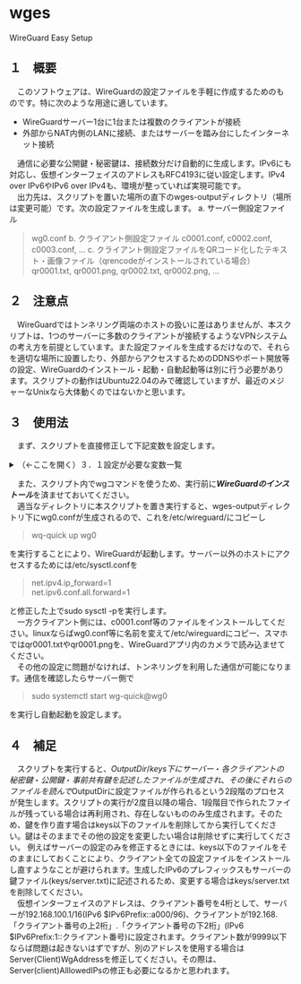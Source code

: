 # wges
 WireGuard Easy Setup

## １　概要

　このソフトウェアは、WireGuardの設定ファイルを手軽に作成するためのものです。特に次のような用途に適しています。
- WireGuardサーバー1台に1台または複数のクライアントが接続
- 外部からNAT内側のLANに接続、またはサーバーを踏み台にしたインターネット接続

　通信に必要な公開鍵・秘密鍵は、接続数分だけ自動的に生成します。IPv6にも対応し、仮想インターフェイスのアドレスもRFC4193に従い設定します。IPv4 over IPv6やIPv6 over IPv4も、環境が整っていれば実現可能です。<br>
　出力先は、スクリプトを置いた場所の直下のwges-outputディレクトリ（場所は変更可能）です。次の設定ファイルを生成します。
a. サーバー側設定ファイル
> wg0.conf
b. クライアント側設定ファイル
> c0001.conf, c0002.conf, c0003.conf, …
c. クライアント側設定ファイルをQRコード化したテキスト・画像ファイル（qrencodeがインストールされている場合）
> qr0001.txt, qr0001.png, qr0002.txt, qr0002.png, …

## ２　注意点
　WireGuardではトンネリング両端のホストの扱いに差はありませんが、本スクリプトは、1つのサーバーに多数のクライアントが接続するようなVPNシステムの考え方を前提としています。また設定ファイルを生成するだけなので、それらを適切な場所に設置したり、外部からアクセスするためのDDNSやポート開放等の設定、WireGuardのインストール・起動・自動起動等は別に行う必要があります。スクリプトの動作はUbuntu22.04のみで確認していますが、最近のメジャーなUnixなら大体動くのではないかと思います。

## ３　使用法
　まず、スクリプトを直接修正して下記変数を設定します。
<details><summary>（←ここを開く）３．１設定が必要な変数一覧</summary><div>

>#### Peers
>　サーバーにぶら下がるクライアント数。9999まで対応。
>#### ServerPort
>　サーバーのWireGuardが使用する実ポート。
>#### Endpoint
>　外部からアクセスする時に使用するサーバー名・ポート番号。このアドレスが指す先がIPv6なら「over IPv6」で通信。
>#### EthernetInterface
>　サーバーから他のコンピューターへのアクセスに使用するインターフェイス。
>#### DNS
>　トンネル接続後にクライアント側が使用するネームサーバー。
>#### ClientAllowedIPs
>　クライアント側において、どこ向けのアクセスをトンネルに流すかを指定する変数。$iをクライアント番号、$IPv6PrefixをIPv6プレフィックスとして記述可能<br>
>　この設定は重要。トンネル確立後に、トンネルに流す（かつ受け入れる）相手先アドレスを「,」で区切って記述。例えば次のようなネットワーク。
>1. 192.168.XX.XX/24（サーバーのローカルLAN）
>2. 10.0.0.0/16,$IPv6Prefix::96（WireGuardで作成された全サーバー・クライアントの仮想インターフェイス）
>3. 0.0.0.0/0, ::/0（全てのネットワーク）
>
>外部からLANへのアクセスを確保するのが目的ならば1、WireGuardでつながったホスト同士でも通信するなら1と2を併記、VPN踏み台サービスのようなことをさせるなら3のように指定。
>
>**（多くの場合、ここより下の変数は変更不要）**
>#### ServerConfigFile
>　サーバーの設定ファイル名。/etc/wireguardにコピーして使用。拡張子を除いたものがサーバー側の仮想インターフェイス名になる。
>#### ServerWgAddress, ClientWgAddress
>　それぞれ、サーバー側・クライアント側の仮想インターフェイスのIPアドレス。$iをクライアント番号、$IPv6PrefixをIPv6プレフィックスとして記述可能。
>#### ServerAllowedIPs
>　サーバー側において、どこ向けのアクセスをトンネルに流すかを指定する変数。$iをクライアント番号、$IPv6PrefixをIPv6プレフィックスとして記述可能。デフォルトの設定では相手クラアント向けアクセスのみをトンネル。
>#### UsePSK
>　trueの場合は事前共有鍵を生成。
>#### OutputDir
>　ファイルの出力ディレクトリを、絶対パスまたは本スクリプトからの相対パスで指定。
</div></details>

　また、スクリプト内でwgコマンドを使うため、実行前に***WireGuardのインストール***を済ませておいてください。<br>
　適当なディレクトリに本スクリプトを置き実行すると、wges-outputディレクトリ下にwg0.confが生成されるので、これを/etc/wireguard/にコピーし
> wq-quick up wg0

を実行することにより、WireGuardが起動します。サーバー以外のホストにアクセスするためには/etc/sysctl.confを
>net.ipv4.ip_forward=1<br>
>net.ipv6.conf.all.forward=1

と修正した上でsudo sysctl -pを実行します。<br>
　一方クライアント側には、c0001.conf等のファイルをインストールしてください。linuxならばwg0.conf等に名前を変えて/etc/wireguardにコピー、スマホではqr0001.txtやqr0001.pngを、WireGuardアプリ内のカメラで読み込ませてください。<br>
　その他の設定に問題がなければ、トンネリングを利用した通信が可能になります。通信を確認したらサーバー側で
> sudo systemctl start wg-quick@wg0

を実行し自動起動を設定します。

## ４　補足
　スクリプトを実行すると、$OutputDir/keys下にサーバー・各クライアントの秘密鍵・公開鍵・事前共有鍵を記述したファイルが生成され、その後にそれらのファイルを読んで$OutputDirに設定ファイルが作られるという2段階のプロセスが発生します。スクリプトの実行が2度目以降の場合、1段階目で作られたファイルが残っている場合は再利用され、存在しないもののみ生成されます。そのため、鍵を作り直す場合はkeys以下のファイルを削除してから実行してください。鍵はそのままでその他の設定を変更したい場合は削除せずに実行してください。 例えばサーバーの設定のみを修正するときには、keys以下のファイルをそのままにしておくことにより、クライアント全ての設定ファイルをインストールし直すようなことが避けられます。生成したIPv6のプレフィックスもサーバーの鍵ファイル(keys/server.txt)に記述されるため、変更する場合はkeys/server.txtを削除してください。<br>
　仮想インターフェイスのアドレスは、クライアント番号を4桁として、サーバーが192.168.100.1/16(IPv6 $IPv6Prefix::a000/96)、クライアントが192.168.「クライアント番号の上2桁」.「クライアント番号の下2桁」(IPv6 $IPv6Prefix:1::クライアント番号)に設定されます。クライアント数が9999以下ならば問題は起きないはずですが、別のアドレスを使用する場合はServer(Client)WgAddressを修正してください。その際は、Server(client)AlllowedIPsの修正も必要になるかと思われます。
